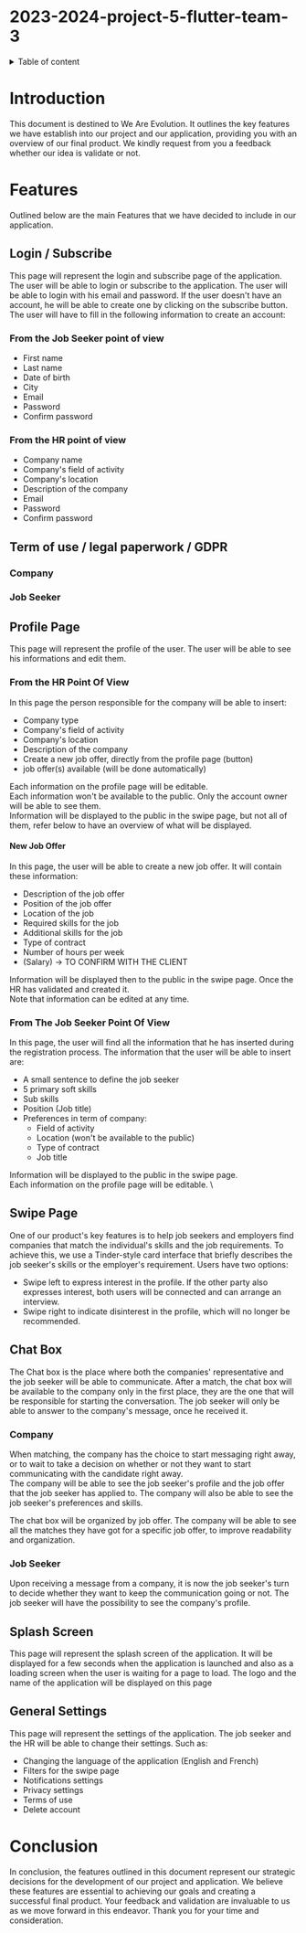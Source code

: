 # 2023-2024-project-5-flutter-team-3

<details>

<summary>Table of content</summary>
<br>

- [2023-2024-project-5-flutter-team-3](#2023-2024-project-5-flutter-team-3)
- [Introduction](#introduction)
- [Features](#features)
  - [Login / Subscribe](#login--subscribe)
    - [From the Job Seeker point of view](#from-the-job-seeker-point-of-view)
    - [From the HR point of view](#from-the-hr-point-of-view)
  - [Term of use / legal paperwork / GDPR](#term-of-use--legal-paperwork--gdpr)
    - [Company](#company)
    - [Job Seeker](#job-seeker)
  - [Profile Page](#profile-page)
    - [From the HR Point Of View](#from-the-hr-point-of-view-1)
      - [New Job Offer](#new-job-offer)
    - [From The Job Seeker Point Of View](#from-the-job-seeker-point-of-view-1)
  - [Swipe Page](#swipe-page)
    - [Company](#company-1)
    - [Job Seeker](#job-seeker-1)
  - [Chat Box](#chat-box)
    - [Company](#company-2)
    - [Job Seeker](#job-seeker-2)
  - [Splash Screen](#splash-screen)
  - [General Settings](#general-settings)
- [Conclusion](#conclusion)

</details>

# Introduction

This document is destined to We Are Evolution. It outlines the key features we have establish into our project and our application, providing you with an overview of our final product. We kindly request from you a feedback whether our idea is validate or not.


# Features

Outlined below are the main Features that we have decided to include in our application.

## Login / Subscribe

This page will represent the login and subscribe page of the application. The user will be able to login or subscribe to the application. The user will be able to login with his email and password. If the user doesn't have an account, he will be able to create one by clicking on the subscribe button. The user will have to fill in the following information to create an account:

### From the Job Seeker point of view

- First name
- Last name
- Date of birth
- City
- Email
- Password
- Confirm password

### From the HR point of view

- Company name
- Company's field of activity
- Company's location
- Description of the company
- Email
- Password
- Confirm password

## Term of use / legal paperwork / GDPR

### Company

### Job Seeker

## Profile Page

This page will represent the profile of the user. The user will be able to see his informations and edit them.

### From the HR Point Of View

In this page the person responsible for the company will be able to insert:

- Company type
- Company's field of activity
- Company's location
- Description of the company
- Create a new job offer, directly from the profile page (button)
- job offer(s) available (will be done automatically)

Each information on the profile page will be editable. \
Each information won't be available to the public. Only the account owner will be able to see them. \
Information will be displayed to the public in the swipe page, but not all of them, refer below to have an overview of what will be displayed.

#### New Job Offer

In this page, the user will be able to create a new job offer. It will contain these information:

- Description of the job offer
- Position of the job offer
- Location of the job
- Required skills for the job
- Additional skills for the job
- Type of contract
- Number of hours per week
- (Salary) -> TO CONFIRM WITH THE CLIENT

Information will be displayed then to the public in the swipe page. Once the HR has validated and created it. \
Note that information can be edited at any time.

### From The Job Seeker Point Of View

In this page, the user will find all the information that he has inserted during the registration process. The information that the user will be able to insert are:

- A small sentence to define the job seeker
- 5 primary soft skills
- Sub skills
- Position (Job title)
- Preferences in term of company:
  - Field of activity
  - Location (won't be available to the public)
  - Type of contract
  - Job title

Information will be displayed to the public in the swipe page. \
Each information on the profile page will be editable. \

## Swipe Page

One of our product's key features is to help job seekers and employers find companies that match the individual's skills and the job requirements. To achieve this, we use a Tinder-style card interface that briefly describes the job seeker's skills or the employer's requirement. Users have two options:

- Swipe left to express interest in the profile. If the other party also expresses interest, both users will be connected and can arrange an interview.
- Swipe right to indicate disinterest in the profile, which will no longer be recommended.

## Chat Box

The Chat box is the place where both the companies' representative and the job seeker will be able to communicate. After a match, the chat box will be available to the company only in the first place, they are the one that will be responsible for starting the conversation. The job seeker will only be able to answer to the company's message, once he received it.

### Company

When matching, the company has the choice to start messaging right away, or to wait to take a decision on whether or not they want to start communicating with the candidate right away. \
The company will be able to see the job seeker's profile and the job offer that the job seeker has applied to. The company will also be able to see the job seeker's preferences and skills.

The chat box will be organized by job offer. The company will be able to see all the matches they have got for a specific job offer, to improve readability and organization.

### Job Seeker

Upon receiving a message from a company, it is now the job seeker's turn to decide whether they want to keep the communication going or not. The job seeker will have the possibility to see the company's profile.

## Splash Screen

This page will represent the splash screen of the application. It will be displayed for a few seconds when the application is launched and also as a loading screen when the user is waiting for a page to load. The logo and the name of the application will be displayed on this page

## General Settings

This page will represent the settings of the application. The job seeker and the HR will be able to change their settings. Such as:

- Changing the language of the application (English and French)
- Filters for the swipe page
- Notifications settings
- Privacy settings
- Terms of use
- Delete account

# Conclusion

In conclusion, the features outlined in this document represent our strategic decisions for the development of our project and application. We believe these features are essential to achieving our goals and creating a successful final product. Your feedback and validation are invaluable to us as we move forward in this endeavor. Thank you for your time and consideration.
